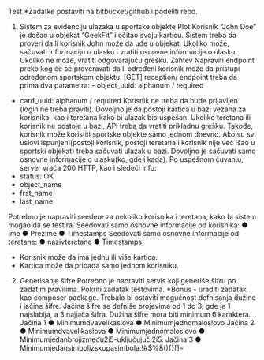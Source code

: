 Test
*Zadatke postaviti na bitbucket/github i podeliti repo.
1. Sistem za evidenciju ulazaka u sportske objekte
   Plot
   Korisnik “John Doe” je došao u objekat “GeekFit” i očitao svoju
   karticu.
   Sistem treba da proveri da li korisnik John može da uđe u objekat.
   Ukoliko može, sačuvati informaciju o ulasku i vratiti osnovne
   informacije o ulasku. Ukoliko ne može, vratiti odgovarajuću grešku.
   Zahtev
   Napraviti endpoint preko kog će se proveravati da li određeni korisnik
   može da pristupi određenom sportskom objektu.
   [GET] reception/ endpoint treba da prima dva parametra: - object_uuid: alphanum / required
- card_uuid: alphanum / required
  Korisnik ne treba da bude prijavljen (login ne treba praviti).
  Dovoljno je da postoji kartica u bazi vezana za korisnika, kao i
  teretana kako bi ulazak bio uspešan.
  Ukoliko teretana ili korisnik ne postoje u bazi, API treba da vratiti
  prikladnu grešku. Takođe, korisnik može koristiti sportske objekte
  samo jednom dnevno.
  Ako su svi uslovi ispunjeni(postoji korisnik, postoji teretana i
  korisnik nije već išao u sportski objekat) treba sačuvati ulazak u
  bazi. Dovoljno je sačuvati samo osnovne informacije o ulasku(ko, gde i
  kada).
  Po uspešnom čuvanju, server vraća 200 HTTP, kao i sledeći info:
- status: OK
- object_name
- f rst_name
- last_name

Potrebno je napraviti seedere za nekoliko korisnika i teretana, kako
bi sistem mogao da se testira.
Seedovati samo osnovne informacije od korisnika: ● Ime
● Prezime
● Timestamps
Seedovati samo osnovne informacije od teretane: ● nazivteretane
● Timestamps
- Korisnik može da ima jednu ili više kartica.
- Kartica može da pripada samo jednom korisniku.
2. Generisanje šifre
   Potrebno je napraviti servis koji generiše šifru po zadatim pravilima.
   Pokriti zadatak testovima.
   *Bonus - uraditi zadatak kao composer package.
   Trebalo bi ostaviti mogućnost def nisanja dužine i jačine šifre.
   Jačina šifre se def niše brojevima od 1 do 3, gde je 1 najslabija, a 3
   najjača šifra.
   Dužina šifre mora biti minimum 6 karaktera.
   Jačina 1
   ● Minimumdvavelikaslova ● Minimumjednomaloslovo
   Jačina 2
   ● Minimumdvavelikaslova
   ● Minimumjednomaloslovo
   ● Minimumjedanbrojizmeđu2i5-uključujuči2i5.
   Jačina 3
   ● Minimumjedansimbolizskupasimbola:!#$%&(){}[]=

 
